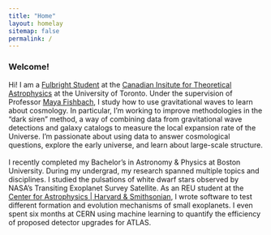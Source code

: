 ```yaml
---
title: "Home"
layout: homelay
sitemap: false
permalink: /
---
```


### Welcome!

Hi! I am a [Fulbright Student](https://us.fulbrightonline.org/about/fulbright-us-student-program) at the [Canadian Insitute for Theoretical Astrophysics](https://www.cita.utoronto.ca/) at the University of Toronto. Under the supervision of Professor [Maya Fishbach](https://mayafishbach.me/), I study how to use gravitational waves to learn about cosmology. In particular, I’m working to improve methodologies in the “dark siren” method, a way of combining data from gravitational wave detections and galaxy catalogs to measure the local expansion rate of the Universe. I’m passionate about using data to answer cosmological questions, explore the early universe, and learn about large-scale structure.
<br>
<br>
I recently completed my Bachelor’s in Astronomy & Physics at Boston University. During my undergrad, my research spanned multiple topics and disciplines. I studied the pulsations of white dwarf stars observed by NASA’s Transiting Exoplanet Survey Satellite. As an REU student at the [Center for Astrophysics | Harvard & Smithsonian](https://www.cfa.harvard.edu/opportunities/graduate-undergraduate-programs/reu-summer-intern-program#:~:text=News-,Overview,full%20duration%20of%20the%20program/), I wrote software to test different formation and evolution mechanisms of small exoplanets. I even spent six months at CERN using machine learning to quantify the efficiency of proposed detector upgrades for ATLAS. 

